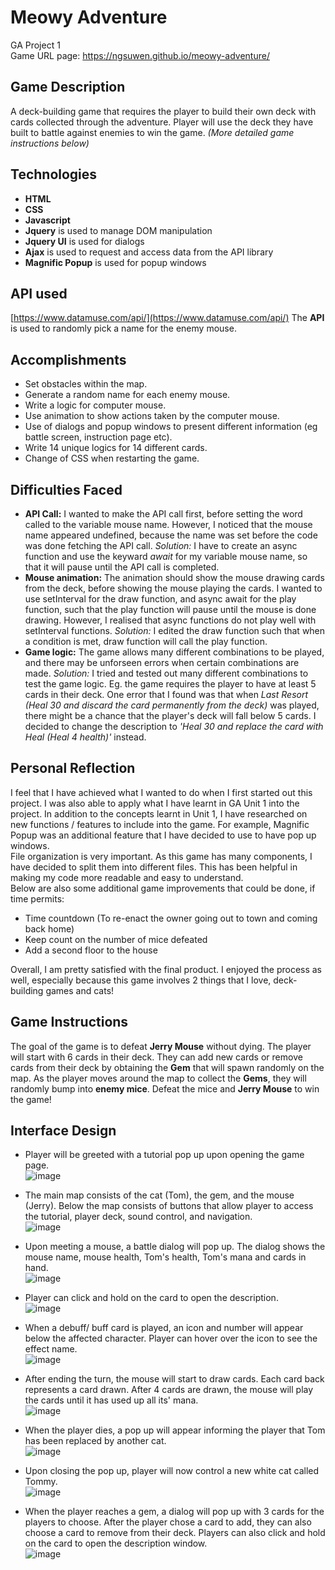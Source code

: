 # Meowy Adventure
GA Project 1  
Game URL page: https://ngsuwen.github.io/meowy-adventure/

## Game Description
A deck-building game that requires the player to build their own deck with cards collected through the adventure. Player will use the deck they have built to battle against enemies to win the game. *(More detailed game instructions below)*

## Technologies
* **HTML**
* **CSS**
* **Javascript**
* **Jquery** is used to manage DOM manipulation 
* **Jquery UI** is used for dialogs
* **Ajax** is used to request and access data from the API library 
* **Magnific Popup** is used for popup windows

## API used
[https://www.datamuse.com/api/](https://www.datamuse.com/api/)
The **API** is used to randomly pick a name for the enemy mouse.

## Accomplishments
* Set obstacles within the map.
* Generate a random name for each enemy mouse.
* Write a logic for computer mouse.
* Use animation to show actions taken by the computer mouse.
* Use of dialogs and popup windows to present different information (eg battle screen, instruction page etc).
* Write 14 unique logics for 14 different cards.
* Change of CSS when restarting the game.

## Difficulties Faced
* **API Call:** I wanted to make the API call first, before setting the word called to the variable mouse name. However, I noticed that the mouse name appeared undefined, because the name was set before the code was done fetching the API call. *Solution:* I have to create an async function and use the keyward *await* for my variable mouse name, so that it will pause until the API call is completed.
* **Mouse animation:** The animation should show the mouse drawing cards from the deck, before showing the mouse playing the cards. I wanted to use setInterval for the draw function, and async await for the play function, such that the play function will pause until the mouse is done drawing. However, I realised that async functions do not play well with setInterval functions. *Solution:* I edited the draw function such that when a condition is met, draw function will call the play function. 
* **Game logic:** The game allows many different combinations to be played, and there may be unforseen errors when certain combinations are made. *Solution:* I tried and tested out many different combinations to test the game logic. Eg. the game requires the player to have at least 5 cards in their deck. One error that I found was that when *Last Resort (Heal 30 and discard the card permanently from the deck)* was played, there might be a chance that the player's deck will fall below 5 cards. I decided to change the description to *'Heal 30 and replace the card with Heal (Heal 4 health)'* instead.

## Personal Reflection
I feel that I have achieved what I wanted to do when I first started out this project. I was also able to apply what I have learnt in GA Unit 1 into the project. In addition to the concepts learnt in Unit 1, I have researched on new functions / features to include into the game. For example, Magnific Popup was an additional feature that I have decided to use to have pop up windows.  
File organization is very important. As this game has many components, I have decided to split them into different files. This has been helpful in making my code more readable and easy to understand.  
Below are also some additional game improvements that could be done, if time permits:  
* Time countdown (To re-enact the owner going out to town and coming back home)
* Keep count on the number of mice defeated
* Add a second floor to the house  

Overall, I am pretty satisfied with the final product. I enjoyed the process as well, especially because this game involves 2 things that I love, deck-building games and cats!

## Game Instructions
The goal of the game is to defeat **Jerry Mouse** without dying. The player will start with 6 cards in their deck. They can add new cards or remove cards from their deck by obtaining the **Gem** that will spawn randomly on the map. As the player moves around the map to collect the **Gems**, they will randomly bump into **enemy mice**. Defeat the mice and **Jerry Mouse** to win the game!

## Interface Design
* Player will be greeted with a tutorial pop up upon opening the game page.  
![image](https://user-images.githubusercontent.com/88722847/135583728-17645687-4bdc-4ece-8a39-3830a050374a.png)

* The main map consists of the cat (Tom), the gem, and the mouse (Jerry). Below the map consists of buttons that allow player to access the tutorial, player deck, sound control, and navigation.  
![image](https://user-images.githubusercontent.com/88722847/135584883-95e1dc74-19bd-45c0-ba15-9e31dccb0be9.png)

* Upon meeting a mouse, a battle dialog will pop up. The dialog shows the mouse name, mouse health, Tom's health, Tom's mana and cards in hand.  
![image](https://user-images.githubusercontent.com/88722847/135585660-2d0cc865-d51e-46b7-8370-94945b30f1cc.png)

* Player can click and hold on the card to open the description.  
![image](https://user-images.githubusercontent.com/88722847/135586534-613b3da5-d07f-4ac3-904b-73ac013ba560.png)

* When a debuff/ buff card is played, an icon and number will appear below the affected character. Player can hover over the icon to see the effect name.  
![image](https://user-images.githubusercontent.com/88722847/135587322-1a0236fe-1d03-4394-9763-7df697b3a679.png)

* After ending the turn, the mouse will start to draw cards. Each card back represents a card drawn. After 4 cards are drawn, the mouse will play the cards until it has used up all its' mana.  
![image](https://user-images.githubusercontent.com/88722847/135587772-205e8126-47ed-4d50-ae4d-af93ca718d14.png)

* When the player dies, a pop up will appear informing the player that Tom has been replaced by another cat.  
![image](https://user-images.githubusercontent.com/88722847/135588201-f8923a4f-0fca-46ff-9fe4-ae0ffd29c92f.png)

* Upon closing the pop up, player will now control a new white cat called Tommy.  
![image](https://user-images.githubusercontent.com/88722847/135588428-f7e0b159-20a4-4af1-8aa9-104c7494ef29.png)

* When the player reaches a gem, a dialog will pop up with 3 cards for the players to choose. After the player chose a card to add, they can also choose a card to remove from their deck. Players can also click and hold on the card to open the description window.   
![image](https://user-images.githubusercontent.com/88722847/135589278-44827e65-5a91-4403-b75e-fea9123eb91b.png)
